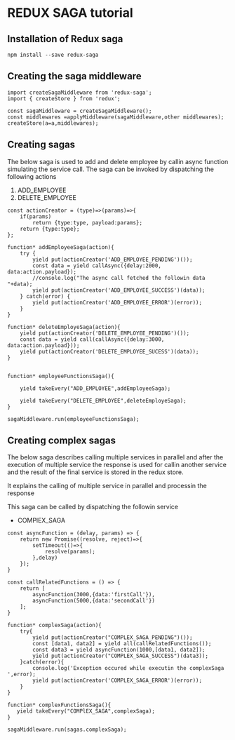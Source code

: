 REDUX SAGA tutorial
===================

## Installation of Redux saga

```
npm install --save redux-saga
``` 

## Creating the saga middleware
```
import createSagaMiddleware from 'redux-saga';
import { createStore } from 'redux';

const sagaMiddleware = createSagaMiddleware();
const middlewares =applyMiddleware(sagaMiddleware,other middlewares);
createStore(a=a,middlewares);
```

## Creating sagas

The below saga is used to add and delete employee by callin async function simulating the service call.
The saga can be invoked by dispatching the following actions
 1) ADD_EMPLOYEE
 2) DELETE_EMPLOYEE
```
const actionCreator = (type)=>(params)=>{
    if(params)
        return {type:type, payload:params};
    return {type:type};
};

function* addEmployeeSaga(action){
    try {
        yield put(actionCreator('ADD_EMPLOYEE_PENDING')());
        const data = yield callAsync({delay:2000, data:action.payload});
        //console.log("The async call fetched the followin data "+data);
        yield put(actionCreator('ADD_EMPLOYEE_SUCCESS')(data));
    } catch(error) {
        yield put(actionCreator('ADD_EMPLOYEE_ERROR')(error));
    }
}

function* deleteEmployeSaga(action){
    yield put(actionCreator('DELETE_EMPLOYEE_PENDING')());
    const data = yield call(callAsync({delay:3000, data:action.payload}));
    yield put(actionCreator('DELETE_EMPLOYEE_SUCESS')(data));
}


function* employeeFunctionsSaga(){
   
    yield takeEvery("ADD_EMPLOYEE",addEmployeeSaga);
    
    yield takeEvery("DELETE_EMPLOYEE",deleteEmployeSaga);
}

sagaMiddleware.run(employeeFunctionsSaga);
```

## Creating complex sagas

The below saga describes calling multiple services in parallel and after the execution of multiple service the response is used for callin another service and the result of the final service is stored in the redux store.

It explains the calling of multiple service in parallel and processin the response

This saga can be called by dispatching the followin service
 * COMPlEX_SAGA
```
const asyncFunction = (delay, params) => {
    return new Promise((resolve, reject)=>{
        setTimeout(()=>{
            resolve(params);
        },delay)
    });
}

const callRelatedFunctions = () => {
    return [
        asyncFunction(3000,{data:'firstCall'}),
        asyncFunction(5000,{data:'secondCall'})
    ];
}

function* complexSaga(action){
    try{
        yield put(actionCreator("COMPLEX_SAGA_PENDING")());
        const [data1, data2] = yield all(callRelatedFunctions());
        const data3 = yield asyncFunction(1000,[data1, data2]);
        yield put(actionCreator("COMPLEX_SAGA_SUCCESS")(data3));
    }catch(error){
        console.log('Exception occured while executin the complexSaga ',error);
        yield put(actionCreator('COMPLEX_SAGA_ERROR')(error));
    }
}

function* complexFunctionsSaga(){
   yield takeEvery("COMPlEX_SAGA",complexSaga); 
}

sagaMiddleware.run(sagas.complexSaga);
```